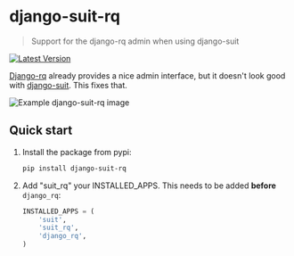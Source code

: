 # django-suit-rq

> Support for the django-rq admin when using django-suit

[![Latest Version](https://img.shields.io/pypi/v/django-suit-rq.svg?style=flat)](https://pypi.python.org/pypi/django-suit-rq/)

[Django-rq](https://github.com/ui/django-rq) already provides a nice admin interface, but it doesn't look good with [django-suit](http://djangosuit.com/). This fixes that.

![Example django-suit-rq image](https://s3-us-west-2.amazonaws.com/django-suit-rq/rq-demo.png)

## Quick start

1. Install the package from pypi:

    ```bash
    pip install django-suit-rq
    ```

2. Add "suit_rq" your INSTALLED_APPS. This needs to be added **before** `django_rq`:

    ```python
    INSTALLED_APPS = (
        'suit',
        'suit_rq',
        'django_rq',
    )
    ```
